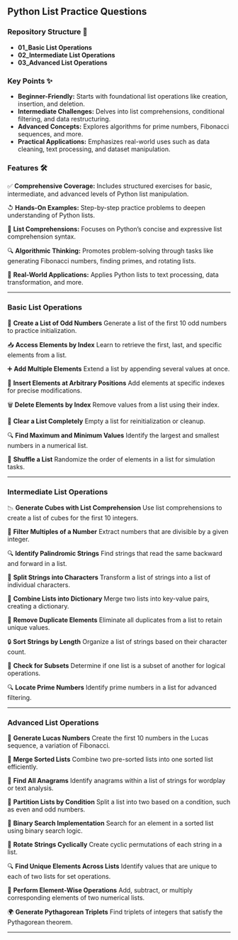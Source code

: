 ## Python List Practice Questions

### Repository Structure 📂
- **01_Basic List Operations**
- **02_Intermediate List Operations**
- **03_Advanced List Operations**

### Key Points ✨
- **Beginner-Friendly:** Starts with foundational list operations like creation, insertion, and deletion.
- **Intermediate Challenges:** Delves into list comprehensions, conditional filtering, and data restructuring.
- **Advanced Concepts:** Explores algorithms for prime numbers, Fibonacci sequences, and more.
- **Practical Applications:** Emphasizes real-world uses such as data cleaning, text processing, and dataset manipulation.

### Features 🛠️

✅ **Comprehensive Coverage:**
Includes structured exercises for basic, intermediate, and advanced levels of Python list manipulation.

↺ **Hands-On Examples:**
Step-by-step practice problems to deepen understanding of Python lists.

🚀 **List Comprehensions:**
Focuses on Python’s concise and expressive list comprehension syntax.

🔍 **Algorithmic Thinking:**
Promotes problem-solving through tasks like generating Fibonacci numbers, finding primes, and rotating lists.

🌟 **Real-World Applications:**
Applies Python lists to text processing, data transformation, and more.

---

### Basic List Operations

🔢 **Create a List of Odd Numbers**
Generate a list of the first 10 odd numbers to practice initialization.

📥 **Access Elements by Index**
Learn to retrieve the first, last, and specific elements from a list.

➕ **Add Multiple Elements**
Extend a list by appending several values at once.

🔹 **Insert Elements at Arbitrary Positions**
Add elements at specific indexes for precise modifications.

🗑️ **Delete Elements by Index**
Remove values from a list using their index.

🚮 **Clear a List Completely**
Empty a list for reinitialization or cleanup.

🔍 **Find Maximum and Minimum Values**
Identify the largest and smallest numbers in a numerical list.

🔄 **Shuffle a List**
Randomize the order of elements in a list for simulation tasks.

---

### Intermediate List Operations

📉 **Generate Cubes with List Comprehension**
Use list comprehensions to create a list of cubes for the first 10 integers.

🔢 **Filter Multiples of a Number**
Extract numbers that are divisible by a given integer.

🔍 **Identify Palindromic Strings**
Find strings that read the same backward and forward in a list.

🔄 **Split Strings into Characters**
Transform a list of strings into a list of individual characters.

🔑 **Combine Lists into Dictionary**
Merge two lists into key-value pairs, creating a dictionary.

🎈 **Remove Duplicate Elements**
Eliminate all duplicates from a list to retain unique values.

🔒 **Sort Strings by Length**
Organize a list of strings based on their character count.

🔺 **Check for Subsets**
Determine if one list is a subset of another for logical operations.

🔍 **Locate Prime Numbers**
Identify prime numbers in a list for advanced filtering.

---

### Advanced List Operations

🔢 **Generate Lucas Numbers**
Create the first 10 numbers in the Lucas sequence, a variation of Fibonacci.

📄 **Merge Sorted Lists**
Combine two pre-sorted lists into one sorted list efficiently.

🎉 **Find All Anagrams**
Identify anagrams within a list of strings for wordplay or text analysis.

🎯 **Partition Lists by Condition**
Split a list into two based on a condition, such as even and odd numbers.

🔎 **Binary Search Implementation**
Search for an element in a sorted list using binary search logic.

🔄 **Rotate Strings Cyclically**
Create cyclic permutations of each string in a list.

🔍 **Find Unique Elements Across Lists**
Identify values that are unique to each of two lists for set operations.

🔼 **Perform Element-Wise Operations**
Add, subtract, or multiply corresponding elements of two numerical lists.

🌍 **Generate Pythagorean Triplets**
Find triplets of integers that satisfy the Pythagorean theorem.

---

